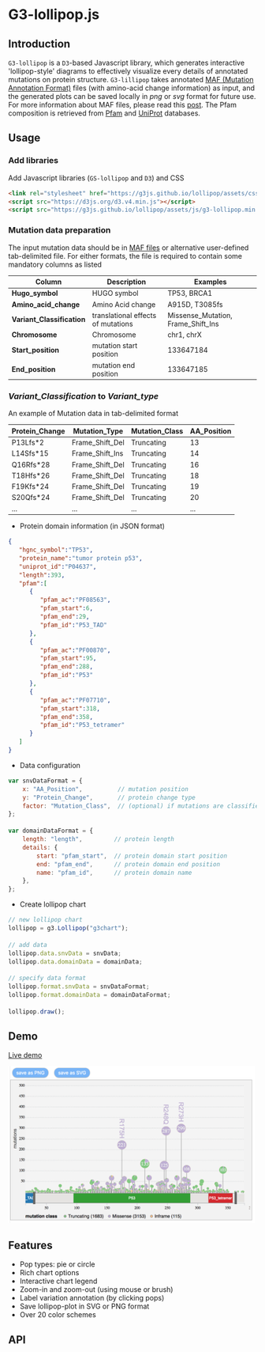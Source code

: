 <h1>G3-lollipop.js</h1>

## Introduction
`G3-lollipop` is a `D3`-based Javascript library, which generates interactive 'lollipop-style' diagrams to effectively visualize every details of annotated mutations on protein structure.
`G3-lillipop` takes annotated <a href="https://docs.gdc.cancer.gov/Encyclopedia/pages/Mutation_Annotation_Format/">MAF (Mutation Annotation Format)</a> files (with amino-acid change information) as input, and the generated plots can be saved locally in *png* or *svg* format for future use. For more information about MAF files, please read this <a href="https://www.biostars.org/p/69222/">post</a>. The Pfam composition is retrieved from <a href="http://pfam.xfam.org/help#tabview=tab9">Pfam</a> and <a href="https://www.uniprot.org/">UniProt</a> databases.


## Usage

### Add libraries
Add Javascript libraries (`GS-lollipop` and `D3`) and CSS
```html
<link rel="stylesheet" href="https://g3js.github.io/lollipop/assets/css/g3-styles.min.css">
<script src="https://d3js.org/d3.v4.min.js"></script>
<script src="https://g3js.github.io/lollipop/assets/js/g3-lollipop.min.js"></script>
```

### Mutation data preparation
The input mutation data should be in <a href="https://docs.gdc.cancer.gov/Data/File_Formats/MAF_Format/">MAF files</a> or alternative user-defined tab-delimited file.  For either formats, the file is required to contain some mandatory columns as listed

Column | Description | Examples
| ------- | ------------- | -------- |
| **Hugo_symbol** | HUGO symbol | TP53, BRCA1 |
| **Amino_acid_change** | Amino Acid change | A915D, T3085fs | 
| **Variant_Classification** | translational effects of mutations | Missense_Mutation, Frame_Shift_Ins |
| **Chromosome** | Chromosome | chr1, chrX |
| **Start_position** | mutation start position | 133647184 |
| **End_position** | mutation end position | 133647185 |

### *Variant_Classification* to *Variant_type*

An example of Mutation data in tab-delimited format

Protein_Change | Mutation_Type | Mutation_Class | AA_Position
| ------------- |------------- | ----- |  ---- |
| P13Lfs*2 | Frame_Shift_Del |Truncating | 13 |
| L14Sfs*15 | Frame_Shift_Ins | Truncating | 14 |
| Q16Rfs*28 | Frame_Shift_Del | Truncating | 16 |
| T18Hfs*26 | Frame_Shift_Del | Truncating | 18 |
| F19Kfs*24 | Frame_Shift_Del | Truncating | 19 |
| S20Qfs*24 | Frame_Shift_Del | Truncating | 20 |
| ... | ... | ... | ... | 

- Protein domain information (in JSON format)

```JSON
{  
   "hgnc_symbol":"TP53",
   "protein_name":"tumor protein p53",
   "uniprot_id":"P04637",
   "length":393,
   "pfam":[  
      {  
         "pfam_ac":"PF08563",
         "pfam_start":6,
         "pfam_end":29,
         "pfam_id":"P53_TAD"
      },
      {  
         "pfam_ac":"PF00870",
         "pfam_start":95,
         "pfam_end":288,
         "pfam_id":"P53"
      },
      {  
         "pfam_ac":"PF07710",
         "pfam_start":318,
         "pfam_end":358,
         "pfam_id":"P53_tetramer"
      }
   ]
}
```

- Data configuration

```javascript
var snvDataFormat = {
    x: "AA_Position",          // mutation position
    y: "Protein_Change",       // protein change type
    factor: "Mutation_Class",  // (optional) if mutations are classified by cetern categories
};

var domainDataFormat = {
    length: "length",         // protein length
    details: {
        start: "pfam_start",  // protein domain start position
        end: "pfam_end",      // protein domain end position
        name: "pfam_id",      // protein domain name
    },
};
```

- Create lollipop chart

```javascript
// new lollipop chart
lollipop = g3.Lollipop("g3chart");

// add data
lollipop.data.snvData = snvData;
lollipop.data.domainData = domainData;

// specify data format
lollipop.format.snvData = snvDataFormat;
lollipop.format.domainData = domainDataFormat;

lollipop.draw();
```

## Demo
[Live demo](https://bl.ocks.org/phoeguo/583a12e04c6b9d7ca1825cdbdc62f531)


<a href="https://bl.ocks.org/phoeguo/583a12e04c6b9d7ca1825cdbdc62f531"><img src="./docs/assets/img/screenshot1.png" alt="demo screenshot" width="500"/></a>

## Features

- Pop types: pie or circle
- Rich chart options
- Interactive chart legend
- Zoom-in and zoom-out (using mouse or brush)
- Label variation annotation (by clicking pops)
- Save lollipop-plot in SVG or PNG format
- Over 20 color schemes

## API
